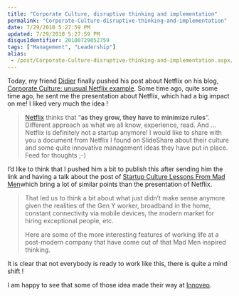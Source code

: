 ```yaml
---
title: "Corporate Culture, disruptive thinking and implementation"
permalink: "Corporate-Culture-disruptive-thinking-and-implementation"
date: 7/29/2010 5:27:59 PM
updated: 7/29/2010 5:27:59 PM
disqusIdentifier: 20100729052759
tags: ["Management", "Leadership"]
alias:
 - /post/Corporate-Culture-disruptive-thinking-and-implementation.aspx/index.html
---
```

Today, my friend [Didier](http://didierbeck.com) finally pushed his post about Netflix on his blog, [Corporate Culture: unusual Netflix example](http://didierbeck.com/2010/07/corporate-culture-unusual-netflix-example/). Some time ago, quite some time ago, he sent me the presentation about Netflix, which had a big impact on me! I liked very much the idea !

> [Netflix](http://netflix.com/) thinks that “**as they grow, they have to minimize rules**”. Different approach as what we all know, experience, read. And … Netflix is definitely not a startup anymore! I would like to share with you a document from Netflix I found on SlideShare about their culture and some quite innovative management ideas they have put in place. Feed for thoughts ;-)
<!-- more -->

I’d like to think that I pushed him a bit to publish this after sending him the link and having a talk about the post of [Startup Culture Lessons From Mad Men](http://onstartups.com/tabid/3339/bid/13420/Startup-Culture-Lessons-From-Mad-Men.aspx)which bring a lot of similar points than the presentation of Netflix.

> That led us to think a bit about what just didn’t make sense anymore given the realities of the Gen Y worker, broadband in the home, constant connectivity via mobile devices, the modern market for hiring exceptional people, etc.
> 
> Here are some of the more interesting features of working life at a post-modern company that have come out of that Mad Men inspired thinking.

It is clear that not everybody is ready to work like this, there is quite a mind shift !

I am happy to see that some of those idea made their way at [Innoveo](http://www.innoveo.com/).
